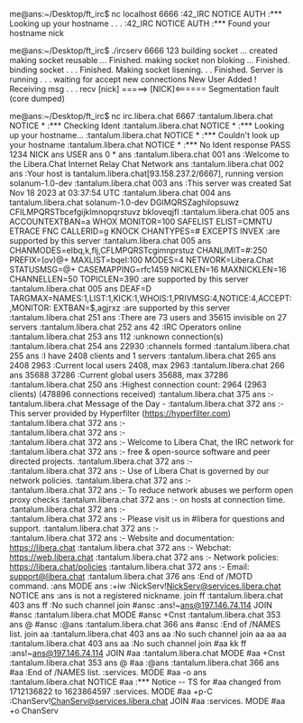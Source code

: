 me@ans:~/Desktop/ft_irc$ nc localhost 6666
:42_IRC NOTICE AUTH :*** Looking up your hostname . . .
:42_IRC NOTICE AUTH :*** Found your hostname
nick

>>>>>>>>>>>>>>>>>

me@ans:~/Desktop/ft_irc$ ./ircserv 6666 123
building socket ...  created
making socket reusable ...  Finished.
making socket non bloking ...  Finished.
binding socket . . .  Finished.
Making socket lisening. . .  Finished.
Server is running . . . 
waiting for accept new connections
New User Added !
 Receiving msg . . . recv  [nick]
=====> [NICK]<======
Segmentation fault (core dumped)






me@ans:~/Desktop/ft_irc$ nc irc.libera.chat 6667
:tantalum.libera.chat NOTICE * :*** Checking Ident
:tantalum.libera.chat NOTICE * :*** Looking up your hostname...
:tantalum.libera.chat NOTICE * :*** Couldn't look up your hostname
:tantalum.libera.chat NOTICE * :*** No Ident response
PASS 1234
NICK ans
USER ans 0 * ans
:tantalum.libera.chat 001 ans :Welcome to the Libera.Chat Internet Relay Chat Network ans
:tantalum.libera.chat 002 ans :Your host is tantalum.libera.chat[93.158.237.2/6667], running version solanum-1.0-dev
:tantalum.libera.chat 003 ans :This server was created Sat Nov 18 2023 at 03:37:54 UTC
:tantalum.libera.chat 004 ans tantalum.libera.chat solanum-1.0-dev DGIMQRSZaghilopsuwz CFILMPQRSTbcefgijklmnopqrstuvz bkloveqjfI
:tantalum.libera.chat 005 ans ACCOUNTEXTBAN=a WHOX MONITOR=100 SAFELIST ELIST=CMNTU ETRACE FNC CALLERID=g KNOCK CHANTYPES=# EXCEPTS INVEX :are supported by this server
:tantalum.libera.chat 005 ans CHANMODES=eIbq,k,flj,CFLMPQRSTcgimnprstuz CHANLIMIT=#:250 PREFIX=(ov)@+ MAXLIST=bqeI:100 MODES=4 NETWORK=Libera.Chat STATUSMSG=@+ CASEMAPPING=rfc1459 NICKLEN=16 MAXNICKLEN=16 CHANNELLEN=50 TOPICLEN=390 :are supported by this server
:tantalum.libera.chat 005 ans DEAF=D TARGMAX=NAMES:1,LIST:1,KICK:1,WHOIS:1,PRIVMSG:4,NOTICE:4,ACCEPT:,MONITOR: EXTBAN=$,agjrxz :are supported by this server
:tantalum.libera.chat 251 ans :There are 73 users and 35615 invisible on 27 servers
:tantalum.libera.chat 252 ans 42 :IRC Operators online
:tantalum.libera.chat 253 ans 112 :unknown connection(s)
:tantalum.libera.chat 254 ans 22930 :channels formed
:tantalum.libera.chat 255 ans :I have 2408 clients and 1 servers
:tantalum.libera.chat 265 ans 2408 2963 :Current local users 2408, max 2963
:tantalum.libera.chat 266 ans 35688 37286 :Current global users 35688, max 37286
:tantalum.libera.chat 250 ans :Highest connection count: 2964 (2963 clients) (478896 connections received)
:tantalum.libera.chat 375 ans :- tantalum.libera.chat Message of the Day - 
:tantalum.libera.chat 372 ans :- This server provided by Hyperfilter (https://hyperfilter.com)
:tantalum.libera.chat 372 ans :-  
:tantalum.libera.chat 372 ans :-  
:tantalum.libera.chat 372 ans :- Welcome to Libera Chat, the IRC network for
:tantalum.libera.chat 372 ans :- free & open-source software and peer directed projects.
:tantalum.libera.chat 372 ans :-  
:tantalum.libera.chat 372 ans :- Use of Libera Chat is governed by our network policies.
:tantalum.libera.chat 372 ans :-  
:tantalum.libera.chat 372 ans :- To reduce network abuses we perform open proxy checks
:tantalum.libera.chat 372 ans :- on hosts at connection time.
:tantalum.libera.chat 372 ans :-  
:tantalum.libera.chat 372 ans :- Please visit us in #libera for questions and support.
:tantalum.libera.chat 372 ans :-  
:tantalum.libera.chat 372 ans :- Website and documentation:  https://libera.chat
:tantalum.libera.chat 372 ans :- Webchat:                    https://web.libera.chat
:tantalum.libera.chat 372 ans :- Network policies:           https://libera.chat/policies
:tantalum.libera.chat 372 ans :- Email:                      support@libera.chat
:tantalum.libera.chat 376 ans :End of /MOTD command.
:ans MODE ans :+iw
:NickServ!NickServ@services.libera.chat NOTICE ans :ans is not a registered nickname.
join ff
:tantalum.libera.chat 403 ans ff :No such channel
join #ansc 
:ans!~ans@197.146.74.114 JOIN #ansc
:tantalum.libera.chat MODE #ansc +Cnst
:tantalum.libera.chat 353 ans @ #ansc :@ans
:tantalum.libera.chat 366 ans #ansc :End of /NAMES list.
join aa
:tantalum.libera.chat 403 ans aa :No such channel
join aa aa aa
:tantalum.libera.chat 403 ans aa :No such channel
join #aa kk ff
:ans!~ans@197.146.74.114 JOIN #aa
:tantalum.libera.chat MODE #aa +Cnst
:tantalum.libera.chat 353 ans @ #aa :@ans
:tantalum.libera.chat 366 ans #aa :End of /NAMES list.
:services. MODE #aa -o ans   
:tantalum.libera.chat NOTICE #aa :*** Notice -- TS for #aa changed from 1712136822 to 1623864597
:services. MODE #aa +p-C 
:ChanServ!ChanServ@services.libera.chat JOIN #aa
:services. MODE #aa +o ChanServ 